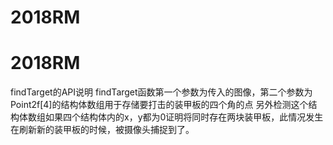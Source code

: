 # 2018RM
# 2018RM
findTarget的API说明
findTarget函数第一个参数为传入的图像，第二个参数为Point2f[4]的结构体数组用于存储要打击的装甲板的四个角的点
另外检测这个结构体数组如果四个结构体内的x，y都为0证明将同时存在两块装甲板，此情况发生在刷新新的装甲板的时候，被摄像头捕捉到了。
